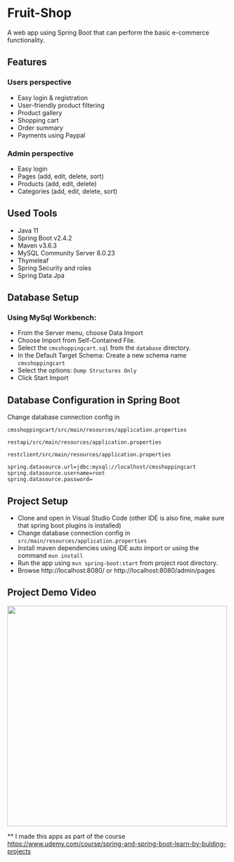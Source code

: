 # Fruit-Shop
A web app using Spring Boot that can perform the basic e-commerce functionality.

Features
--------

### Users perspective

- Easy login & registration
- User-friendly product filtering
- Product gallery
- Shopping cart
- Order summary
- Payments using Paypal

### Admin perspective
- Easy login
- Pages (add, edit, delete, sort)
- Products (add, edit, delete)
- Categories (add, edit, delete, sort)

Used Tools
-----------
- Java 11
- Spring Boot v2.4.2
- Maven v3.6.3
- MySQL Community Server 8.0.23
- Thymeleaf
- Spring Security and roles
- Spring Data Jpa


Database Setup
---------------
### Using MySql Workbench:

- From the Server menu, choose Data Import
- Choose Import from Self-Contained File.
- Select the `cmsshoppingcart.sql` from the `database` directory.
- In the Default Target Schema: Create a new schema name `cmsshoppingcart`
- Select the options: `Dump Structures Only`
- Click Start Import

Database Configuration in Spring Boot
-------------------------------------
Change database connection config in 

`cmsshoppingcart/src/main/resources/application.properties`

`restapi/src/main/resources/application.properties`

`restclient/src/main/resources/application.properties`
```
spring.datasource.url=jdbc:mysql://localhost/cmsshoppingcart
spring.datasource.username=root
spring.datasource.password=
```

Project Setup
-------------
- Clone and open in Visual Studio Code (other IDE is also fine, make sure that spring boot plugins is installed)
- Change database connection config in `src/main/resources/application.properties`
- Install maven dependencies using IDE auto import or using the command ``mvn install``
- Run the app using ``mvn spring-boot:start`` from project root directory.
- Browse http://localhost:8080/ or http://localhost:8080/admin/pages

## Project Demo Video

<a href="https://youtu.be/YW9-ykPaTeE"><img src="https://img.youtube.com/vi/YW9-ykPaTeE/0.jpg" width="500"/></a>

** I made this apps as part of the course https://www.udemy.com/course/spring-and-spring-boot-learn-by-bulding-projects
